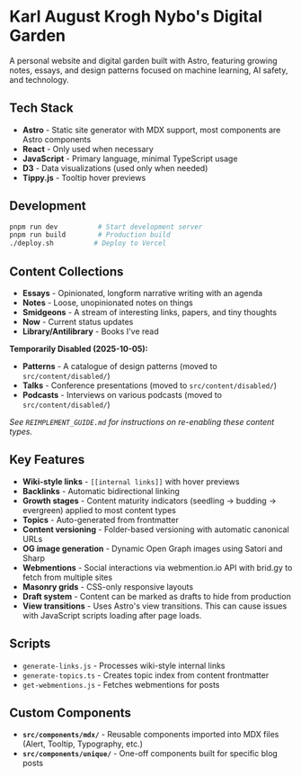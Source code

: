 # Karl August Krogh Nybo's Digital Garden

A personal website and digital garden built with Astro, featuring growing notes, essays, and design patterns focused on machine learning, AI safety, and technology.

## Tech Stack

- **Astro** - Static site generator with MDX support, most components are Astro components
- **React** - Only used when necessary
- **JavaScript** - Primary language, minimal TypeScript usage
- **D3** - Data visualizations (used only when needed)
- **Tippy.js** - Tooltip hover previews 

## Development

```bash
pnpm run dev          # Start development server
pnpm run build        # Production build
./deploy.sh          # Deploy to Vercel
```

## Content Collections

- **Essays** - Opinionated, longform narrative writing with an agenda
- **Notes** - Loose, unopinionated notes on things
- **Smidgeons** - A stream of interesting links, papers, and tiny thoughts
- **Now** - Current status updates
- **Library/Antilibrary** - Books I've read

**Temporarily Disabled (2025-10-05):**
- **Patterns** - A catalogue of design patterns (moved to `src/content/disabled/`)
- **Talks** - Conference presentations (moved to `src/content/disabled/`)
- **Podcasts** - Interviews on various podcasts (moved to `src/content/disabled/`)

*See `REIMPLEMENT_GUIDE.md` for instructions on re-enabling these content types.*

## Key Features

- **Wiki-style links** - `[[internal links]]` with hover previews
- **Backlinks** - Automatic bidirectional linking  
- **Growth stages** - Content maturity indicators (seedling → budding → evergreen) applied to most content types
- **Topics** - Auto-generated from frontmatter
- **Content versioning** - Folder-based versioning with automatic canonical URLs
- **OG image generation** - Dynamic Open Graph images using Satori and Sharp
- **Webmentions** - Social interactions via webmention.io API with brid.gy to fetch from multiple sites
- **Masonry grids** - CSS-only responsive layouts
- **Draft system** - Content can be marked as drafts to hide from production
- **View transitions** - Uses Astro's view transitions. This can cause issues with JavaScript scripts loading after page loads.

## Scripts

- `generate-links.js` - Processes wiki-style internal links
- `generate-topics.ts` - Creates topic index from content frontmatter  
- `get-webmentions.js` - Fetches webmentions for posts

## Custom Components

- **`src/components/mdx/`** - Reusable components imported into MDX files (Alert, Tooltip, Typography, etc.)
- **`src/components/unique/`** - One-off components built for specific blog posts